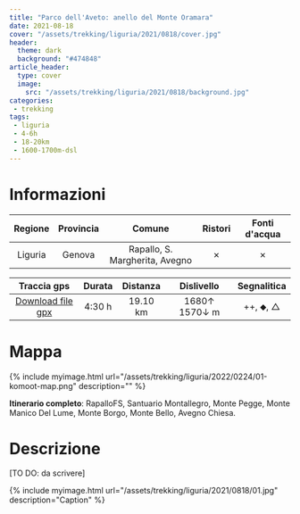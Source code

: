 ```yaml
---
title: "Parco dell'Aveto: anello del Monte Oramara"
date: 2021-08-18
cover: "/assets/trekking/liguria/2021/0818/cover.jpg"
header:
  theme: dark
  background: "#474848"
article_header:
  type: cover
  image:
    src: "/assets/trekking/liguria/2021/0818/background.jpg"
categories:
 - trekking
tags:
 - liguria
 - 4-6h
 - 18-20km
 - 1600-1700m-dsl
---
```


# Informazioni

|       Regione       | Provincia |   Comune     | Ristori | Fonti d'acqua |
|:-------------------:|:---------:|:------------:|:------:|:--------:|
| Liguria             |   Genova  | Rapallo, S. Margherita, Avegno | ✗ | ✗ |

|     Traccia gps     |  Durata |  Distanza | Dislivello  | Segnalitica |
|:-------------------:| :------:| :--------:|:----------: | :---------: |
| [Download file gpx](/assets/trekking/liguria/2022/0224/traccia-gps.gpx) |  4:30 h |  19.10 km | 1680↑ 1570↓ m | ++, ⬥, △ |


# Mappa

{% include myimage.html url="/assets/trekking/liguria/2022/0224/01-komoot-map.png" description="" %}

**Itinerario completo**: RapalloFS, Santuario Montallegro, Monte Pegge, Monte Manico Del Lume, Monte Borgo, Monte Bello, Avegno Chiesa.

# Descrizione

[TO DO: da scrivere]

{% include myimage.html url="/assets/trekking/liguria/2021/0818/01.jpg" description="Caption" %}
